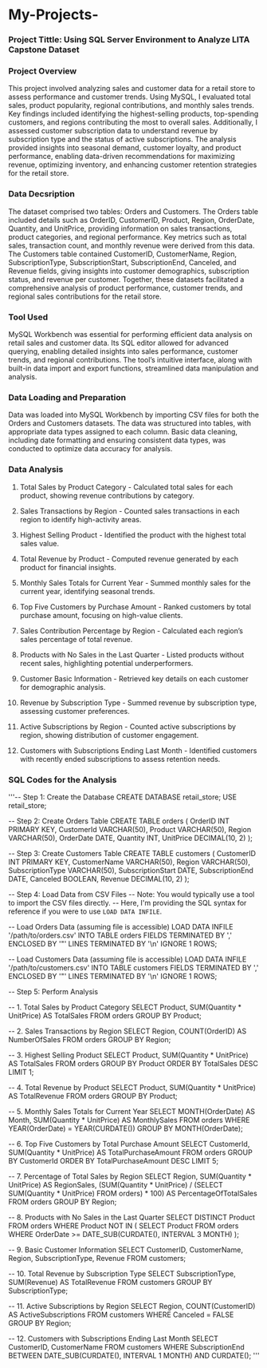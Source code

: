 # My-Projects-

### Project Tittle: Using SQL Server Environment to Analyze LITA Capstone Dataset

### Project Overview
This project involved analyzing sales and customer data for a retail store to assess performance and customer trends. Using MySQL, I evaluated total sales, product popularity, regional contributions, and monthly sales trends. Key findings included identifying the highest-selling products, top-spending customers, and regions contributing the most to overall sales. Additionally, I assessed customer subscription data to understand revenue by subscription type and the status of active subscriptions. The analysis provided insights into seasonal demand, customer loyalty, and product performance, enabling data-driven recommendations for maximizing revenue, optimizing inventory, and enhancing customer retention strategies for the retail store.

### Data Decsription 
The dataset comprised two tables: Orders and Customers. The Orders table included details such as OrderID, CustomerID, Product, Region, OrderDate, Quantity, and UnitPrice, providing information on sales transactions, product categories, and regional performance. Key metrics such as total sales, transaction count, and monthly revenue were derived from this data. The Customers table contained CustomerID, CustomerName, Region, SubscriptionType, SubscriptionStart, SubscriptionEnd, Canceled, and Revenue fields, giving insights into customer demographics, subscription status, and revenue per customer. Together, these datasets facilitated a comprehensive analysis of product performance, customer trends, and regional sales contributions for the retail store.

### Tool Used 
MySQL Workbench was essential for performing efficient data analysis on retail sales and customer data. Its SQL editor allowed for advanced querying, enabling detailed insights into sales performance, customer trends, and regional contributions. The tool’s intuitive interface, along with built-in data import and export functions, streamlined data manipulation and analysis.

### Data Loading and Preparation 
Data was loaded into MySQL Workbench by importing CSV files for both the Orders and Customers datasets. The data was structured into tables, with appropriate data types assigned to each column. Basic data cleaning, including date formatting and ensuring consistent data types, was conducted to optimize data accuracy for analysis.

### Data Analysis 
1) Total Sales by Product Category - Calculated total sales for each product, showing revenue contributions by category.

2) Sales Transactions by Region - Counted sales transactions in each region to identify high-activity areas.

3) Highest Selling Product - Identified the product with the highest total sales value.

4) Total Revenue by Product - Computed revenue generated by each product for financial insights.

5) Monthly Sales Totals for Current Year - Summed monthly sales for the current year, identifying seasonal trends.

6) Top Five Customers by Purchase Amount - Ranked customers by total purchase amount, focusing on high-value clients.

7) Sales Contribution Percentage by Region - Calculated each region’s sales percentage of total revenue.

8) Products with No Sales in the Last Quarter - Listed products without recent sales, highlighting potential underperformers.

9) Customer Basic Information - Retrieved key details on each customer for demographic analysis.

10) Revenue by Subscription Type - Summed revenue by subscription type, assessing customer preferences.

11) Active Subscriptions by Region - Counted active subscriptions by region, showing distribution of customer engagement.

12) Customers with Subscriptions Ending Last Month - Identified customers with recently ended subscriptions to assess retention needs.

### SQL Codes for the Analysis
'''-- Step 1: Create the Database
CREATE DATABASE retail_store;
USE retail_store;

-- Step 2: Create Orders Table
CREATE TABLE orders (
    OrderID INT PRIMARY KEY,
    CustomerId VARCHAR(50),
    Product VARCHAR(50),
    Region VARCHAR(50),
    OrderDate DATE,
    Quantity INT,
    UnitPrice DECIMAL(10, 2)
);

-- Step 3: Create Customers Table
CREATE TABLE customers (
    CustomerID INT PRIMARY KEY,
    CustomerName VARCHAR(50),
    Region VARCHAR(50),
    SubscriptionType VARCHAR(50),
    SubscriptionStart DATE,
    SubscriptionEnd DATE,
    Canceled BOOLEAN,
    Revenue DECIMAL(10, 2)
);

-- Step 4: Load Data from CSV Files
-- Note: You would typically use a tool to import the CSV files directly.
-- Here, I'm providing the SQL syntax for reference if you were to use `LOAD DATA INFILE`.

-- Load Orders Data (assuming file is accessible)
LOAD DATA INFILE '/path/to/orders.csv'
INTO TABLE orders
FIELDS TERMINATED BY ',' 
ENCLOSED BY '"' 
LINES TERMINATED BY '\n'
IGNORE 1 ROWS;

-- Load Customers Data (assuming file is accessible)
LOAD DATA INFILE '/path/to/customers.csv'
INTO TABLE customers
FIELDS TERMINATED BY ',' 
ENCLOSED BY '"' 
LINES TERMINATED BY '\n'
IGNORE 1 ROWS;

-- Step 5: Perform Analysis

-- 1. Total Sales by Product Category
SELECT Product, SUM(Quantity * UnitPrice) AS TotalSales
FROM orders
GROUP BY Product;

-- 2. Sales Transactions by Region
SELECT Region, COUNT(OrderID) AS NumberOfSales
FROM orders
GROUP BY Region;

-- 3. Highest Selling Product
SELECT Product, SUM(Quantity * UnitPrice) AS TotalSales
FROM orders
GROUP BY Product
ORDER BY TotalSales DESC
LIMIT 1;

-- 4. Total Revenue by Product
SELECT Product, SUM(Quantity * UnitPrice) AS TotalRevenue
FROM orders
GROUP BY Product;

-- 5. Monthly Sales Totals for Current Year
SELECT MONTH(OrderDate) AS Month, SUM(Quantity * UnitPrice) AS MonthlySales
FROM orders
WHERE YEAR(OrderDate) = YEAR(CURDATE())
GROUP BY MONTH(OrderDate);

-- 6. Top Five Customers by Total Purchase Amount
SELECT CustomerId, SUM(Quantity * UnitPrice) AS TotalPurchaseAmount
FROM orders
GROUP BY CustomerId
ORDER BY TotalPurchaseAmount DESC
LIMIT 5;

-- 7. Percentage of Total Sales by Region
SELECT Region, 
       SUM(Quantity * UnitPrice) AS RegionSales, 
       (SUM(Quantity * UnitPrice) / (SELECT SUM(Quantity * UnitPrice) FROM orders) * 100) AS PercentageOfTotalSales
FROM orders
GROUP BY Region;

-- 8. Products with No Sales in the Last Quarter
SELECT DISTINCT Product
FROM orders
WHERE Product NOT IN (
    SELECT Product
    FROM orders
    WHERE OrderDate >= DATE_SUB(CURDATE(), INTERVAL 3 MONTH)
);

-- 9. Basic Customer Information
SELECT CustomerID, CustomerName, Region, SubscriptionType, Revenue
FROM customers;

-- 10. Total Revenue by Subscription Type
SELECT SubscriptionType, SUM(Revenue) AS TotalRevenue
FROM customers
GROUP BY SubscriptionType;

-- 11. Active Subscriptions by Region
SELECT Region, COUNT(CustomerID) AS ActiveSubscriptions
FROM customers
WHERE Canceled = FALSE
GROUP BY Region;

-- 12. Customers with Subscriptions Ending Last Month
SELECT CustomerID, CustomerName
FROM customers
WHERE SubscriptionEnd BETWEEN DATE_SUB(CURDATE(), INTERVAL 1 MONTH) AND CURDATE();
'''









